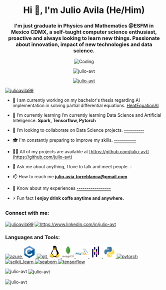 <h1 align="center">Hi 👋, I'm Julio Avila (He/Him)</h1>
<h3 align="center">I'm just graduate in Physics and Mathematics @ESFM in Mexico CDMX, a self-taught computer science enthusiast, proactive and always looking to learn new things. Passionate about innovation, impact of new technologies and data science.</h3>
<p align="center"> <img alt="Coding" width="600" src="https://c.tenor.com/qJ5evVs-_uUAAAAC/coding.gif"> </p>

<p align="center"> <img src="https://komarev.com/ghpvc/?username=julio-avt&label=Profile%20views&color=0e75b6&style=flat" alt="julio-avt" /> </p>

<p align="center"> <a href="https://github.com/ryo-ma/github-profile-trophy"><img src="https://github-profile-trophy.vercel.app/?username=julio-avt" alt="julio-avt" /></a> </p>

<p align="left"> <a href="https://twitter.com/julioavila99" target="blank"><img src="https://img.shields.io/twitter/follow/julioavila99?logo=twitter&style=for-the-badge" alt="julioavila99" /></a> </p>

- 🔭 I am currently working on my bachelor's thesis regarding AI implementation in solving partial differential equations. [HeatEquationAI](---------)

- 🌱 I’m currently learning I’m currently learning Data Science and Artificial Inteligence. **Spark, Tensorflow, Pytorch**

- 👯 I’m looking to collaborate on Data Science projects. [----------](-----------)

- 🎓 I'm constantly preparing to improve my skills. [-----------](-----------)

- 👨‍💻 All of my projects are available at [https://github.com/julio-avt](https://github.com/julio-avt)

- 💬 Ask me about anything, I love to talk and meet people. **-**

- 📫 How to reach me **julio.avia.torreblanca@gmail.com**

- 📄 Know about my experiences [-----------------](-----------------)

- ⚡ Fun fact **I enjoy drink coffe anytime and anywhere.**

<h3 align="left">Connect with me:</h3>
<p align="left">
<a href="https://twitter.com/julioavila99" target="blank"><img align="center" src="https://raw.githubusercontent.com/rahuldkjain/github-profile-readme-generator/master/src/images/icons/Social/twitter.svg" alt="julioavila99" height="30" width="40" /></a>
<a href="https://linkedin.com/in/https://www.linkedin.com/in/julio-avt" target="blank"><img align="center" src="https://raw.githubusercontent.com/rahuldkjain/github-profile-readme-generator/master/src/images/icons/Social/linked-in-alt.svg" alt="https://www.linkedin.com/in/julio-avt" height="30" width="40" /></a>
</p>

<h3 align="left">Languages and Tools:</h3>
<p align="left"> <a href="https://azure.microsoft.com/en-in/" target="_blank" rel="noreferrer"> <img src="https://www.vectorlogo.zone/logos/microsoft_azure/microsoft_azure-icon.svg" alt="azure" width="40" height="40"/> </a> <a href="https://www.cprogramming.com/" target="_blank" rel="noreferrer"> <img src="https://raw.githubusercontent.com/devicons/devicon/master/icons/c/c-original.svg" alt="c" width="40" height="40"/> </a> <a href="https://git-scm.com/" target="_blank" rel="noreferrer"> <img src="https://www.vectorlogo.zone/logos/git-scm/git-scm-icon.svg" alt="git" width="40" height="40"/> </a> <a href="https://www.linux.org/" target="_blank" rel="noreferrer"> <img src="https://raw.githubusercontent.com/devicons/devicon/master/icons/linux/linux-original.svg" alt="linux" width="40" height="40"/> </a> <a href="https://www.mongodb.com/" target="_blank" rel="noreferrer"> <img src="https://raw.githubusercontent.com/devicons/devicon/master/icons/mongodb/mongodb-original-wordmark.svg" alt="mongodb" width="40" height="40"/> </a> <a href="https://www.mysql.com/" target="_blank" rel="noreferrer"> <img src="https://raw.githubusercontent.com/devicons/devicon/master/icons/mysql/mysql-original-wordmark.svg" alt="mysql" width="40" height="40"/> </a> <a href="https://pandas.pydata.org/" target="_blank" rel="noreferrer"> <img src="https://raw.githubusercontent.com/devicons/devicon/2ae2a900d2f041da66e950e4d48052658d850630/icons/pandas/pandas-original.svg" alt="pandas" width="40" height="40"/> </a> <a href="https://www.python.org" target="_blank" rel="noreferrer"> <img src="https://raw.githubusercontent.com/devicons/devicon/master/icons/python/python-original.svg" alt="python" width="40" height="40"/> </a> <a href="https://pytorch.org/" target="_blank" rel="noreferrer"> <img src="https://www.vectorlogo.zone/logos/pytorch/pytorch-icon.svg" alt="pytorch" width="40" height="40"/> </a> <a href="https://scikit-learn.org/" target="_blank" rel="noreferrer"> <img src="https://upload.wikimedia.org/wikipedia/commons/0/05/Scikit_learn_logo_small.svg" alt="scikit_learn" width="40" height="40"/> </a> <a href="https://seaborn.pydata.org/" target="_blank" rel="noreferrer"> <img src="https://seaborn.pydata.org/_images/logo-mark-lightbg.svg" alt="seaborn" width="40" height="40"/> </a> <a href="https://www.tensorflow.org" target="_blank" rel="noreferrer"> <img src="https://www.vectorlogo.zone/logos/tensorflow/tensorflow-icon.svg" alt="tensorflow" width="40" height="40"/> </a> </p>

<p><img align="left" src="https://github-readme-stats.vercel.app/api/top-langs?username=julio-avt&show_icons=true&locale=en&layout=compact" alt="julio-avt" /></p>

<p>&nbsp;<img align="center" src="https://github-readme-stats.vercel.app/api?username=julio-avt&show_icons=true&locale=en" alt="julio-avt" /></p>

<p><img align="center" src="https://github-readme-streak-stats.herokuapp.com/?user=julio-avt&" alt="julio-avt" /></p>
